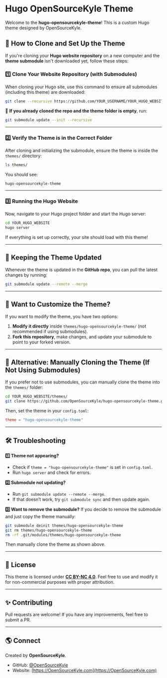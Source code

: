 # Hugo OpenSourceKyle Theme

Welcome to the **hugo-opensourcekyle-theme**! This is a custom Hugo theme designed by OpenSourceKyle.

## 🚀 How to Clone and Set Up the Theme

If you're cloning your **Hugo website repository** on a new computer and the **theme submodule** isn't downloaded yet, follow these steps:

### **1️⃣ Clone Your Website Repository (with Submodules)**

When cloning your Hugo site, use this command to ensure all submodules (including this theme) are downloaded:

```sh
git clone --recursive https://github.com/YOUR_USERNAME/YOUR_HUGO_WEBSITE.git
```

🔹 **If you already cloned the repo and the theme folder is empty**, run:

```sh
git submodule update --init --recursive
```

---

### **2️⃣ Verify the Theme is in the Correct Folder**

After cloning and initializing the submodule, ensure the theme is inside the `themes/` directory:

```sh
ls themes/
```

You should see:

```
hugo-opensourcekyle-theme
```

---

### **3️⃣ Running the Hugo Website**

Now, navigate to your Hugo project folder and start the Hugo server:

```sh
cd YOUR_HUGO_WEBSITE
hugo server
```

If everything is set up correctly, your site should load with this theme!

---

## 🔄 Keeping the Theme Updated

Whenever the theme is updated in the **GitHub repo**, you can pull the latest changes by running:

```sh
git submodule update --remote --merge
```

---

## 🎨 Want to Customize the Theme?

If you want to modify the theme, you have two options:

1. **Modify it directly** inside `themes/hugo-opensourcekyle-theme/` (not recommended if using submodules).
2. **Fork this repository**, make changes, and update your submodule to point to your forked version.

---

## 📌 Alternative: Manually Cloning the Theme (If Not Using Submodules)

If you prefer not to use submodules, you can manually clone the theme into the `themes/` folder:

```sh
cd YOUR_HUGO_WEBSITE/themes/
git clone https://github.com/OpenSourceKyle/hugo-opensourcekyle-theme.git
```

Then, set the theme in your `config.toml`:

```toml
theme = "hugo-opensourcekyle-theme"
```

---

## 🛠 Troubleshooting

**1️⃣ Theme not appearing?**

- Check if `theme = "hugo-opensourcekyle-theme"` is set in `config.toml`.
- Run `hugo server` and check for errors.

**2️⃣ Submodule not updating?**

- Run `git submodule update --remote --merge`.
- If that doesn’t work, try `git submodule sync` and then update again.

**3️⃣ Want to remove the submodule?**
If you decide to remove the submodule and just copy the theme manually:

```sh
git submodule deinit themes/hugo-opensourcekyle-theme
git rm themes/hugo-opensourcekyle-theme
rm -rf .git/modules/themes/hugo-opensourcekyle-theme
```

Then manually clone the theme as shown above.

---

## 📜 License

This theme is licensed under **[CC BY-NC 4.0](https://creativecommons.org/licenses/by-nc/4.0/)**. Feel free to use and modify it for non-commercial purposes with proper attribution.

---

## ✨ Contributing

Pull requests are welcome! If you have any improvements, feel free to submit a PR.

---

## 🌎 Connect

Created by **OpenSourceKyle**.

- GitHub: [@OpenSourceKyle](https://github.com/OpenSourceKyle)
- Website: [https://OpenSourceKyle.com](https://OpenSourceKyle.com)
